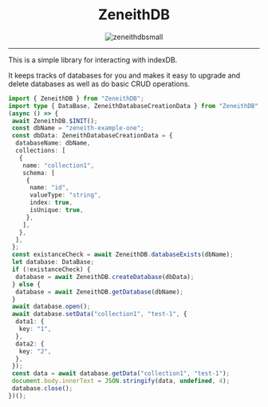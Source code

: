 <h1 align="center">
   ZeneithDB
</h1>

<p align="center">
<img src="https://i.ibb.co/cXHYWS3/zeneithdbsmall.png" alt="zeneithdbsmall" border="0">
</p>

---
This is a simple library for interacting with indexDB. 

It keeps tracks of databases for you and makes it easy to upgrade and delete databases as well as do basic CRUD operations. 

```ts
import { ZeneithDB } from "ZeneithDB";
import type { DataBase, ZeneithDatabaseCreationData } from "ZeneithDB";
(async () => {
 await ZeneithDB.$INIT();
 const dbName = "zeneith-example-one";
 const dbData: ZeneithDatabaseCreationData = {
  databaseName: dbName,
  collections: [
   {
    name: "collection1",
    schema: [
     {
      name: "id",
      valueType: "string",
      index: true,
      isUnique: true,
     },
    ],
   },
  ],
 };
 const existanceCheck = await ZeneithDB.databaseExists(dbName);
 let database: DataBase;
 if (!existanceCheck) {
  database = await ZeneithDB.createDatabase(dbData);
 } else {
  database = await ZeneithDB.getDatabase(dbName);
 }
 await database.open();
 await database.setData("collection1", "test-1", {
  data1: {
   key: "1",
  },
  data2: {
   key: "2",
  },
 });
 const data = await database.getData("collection1", "test-1");
 document.body.innerText = JSON.stringify(data, undefined, 4);
 database.close();
})();
```
